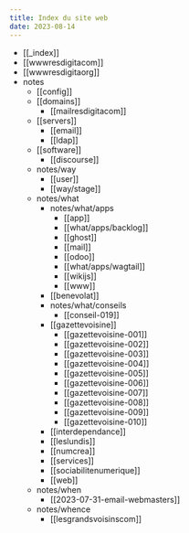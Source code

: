 ```yaml
---
title: Index du site web
date: 2023-08-14
---
```



- [[_index]]
- [[wwwresdigitacom]]
- [[wwwresdigitaorg]]
- notes
	- [[config]]
	- [[domains]]
	  - [[mailresdigitacom]]
	- [[servers]]
	  - [[email]]
	  - [[ldap]]
	- [[software]]
	  - [[discourse]]
	- notes/way
	  - [[user]]
	  - [[way/stage]]
	- notes/what
	  - notes/what/apps
		- [[app]]
		- [[what/apps/backlog]]
		- [[ghost]]
		- [[mail]]
		- [[odoo]]
		- [[what/apps/wagtail]]
		- [[wikijs]]
		- [[www]]
	  - [[benevolat]]
	  - notes/what/conseils
		- [[conseil-019]]
	  - [[gazettevoisine]]
		- [[gazettevoisine-001]]
		- [[gazettevoisine-002]]
		- [[gazettevoisine-003]]
		- [[gazettevoisine-004]]
		- [[gazettevoisine-005]]
		- [[gazettevoisine-006]]
		- [[gazettevoisine-007]]
		- [[gazettevoisine-008]]
		- [[gazettevoisine-009]]
		- [[gazettevoisine-010]]
	  - [[interdependance]]
	  - [[leslundis]]
	  - [[numcrea]]
	  - [[services]]
	  - [[sociabilitenumerique]]
	  - [[web]]
	- notes/when
	  - [[2023-07-31-email-webmasters]]
	- notes/whence
	  - [[lesgrandsvoisinscom]]
